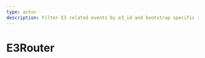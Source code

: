 ```yaml
---
type: actor
description: Filter E3 related events by e3_id and bootstrap specific request handling actors.
---
```

# E3Router
